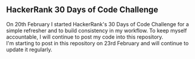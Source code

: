 ## HackerRank 30 Days of Code Challenge

On 20th February I started HackerRank's 30 Days of Code Challenge for a simple refresher and to build consistency in my workflow. To keep myself accountable, I will continue to post my code into this repository.
<br/>
I'm starting to post in this repository on 23rd February and will continue to update it regularly.